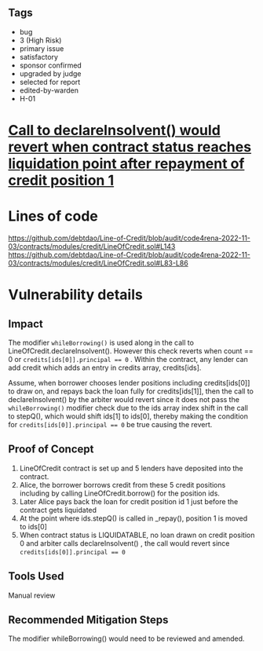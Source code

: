 ## Tags

- bug
- 3 (High Risk)
- primary issue
- satisfactory
- sponsor confirmed
- upgraded by judge
- selected for report
- edited-by-warden
- H-01

# [Call to declareInsolvent() would revert when contract status reaches liquidation point after repayment of credit position 1](https://github.com/code-423n4/2022-11-debtdao-findings/issues/69) 

# Lines of code

https://github.com/debtdao/Line-of-Credit/blob/audit/code4rena-2022-11-03/contracts/modules/credit/LineOfCredit.sol#L143
https://github.com/debtdao/Line-of-Credit/blob/audit/code4rena-2022-11-03/contracts/modules/credit/LineOfCredit.sol#L83-L86


# Vulnerability details

## Impact
The modifier `whileBorrowing()` is used along in the call to LineOfCredit.declareInsolvent(). However this check reverts when count == 0 or `credits[ids[0]].principal == 0` . Within the contract, any lender can add credit which adds an entry in credits array, credits[ids]. 

Assume, when borrower chooses lender positions including credits[ids[0]] to draw on, and repays back the loan fully for credits[ids[1]], then the call to declareInsolvent() by the arbiter would revert since it does not pass the `whileBorrowing()` modifier check due to the ids array index shift in the call to  stepQ(), which would shift ids[1] to ids[0], thereby making the condition for `credits[ids[0]].principal == 0` be true causing the revert.



## Proof of Concept
1. LineOfCredit contract is set up and 5 lenders have deposited into the contract.
2. Alice, the borrower borrows credit from these 5 credit positions including by calling LineOfCredit.borrow() for the position ids.
3. Later Alice pays back the loan for  credit position id 1 just before the contract gets liquidated
4. At the point where ids.stepQ() is called in _repay(), position 1 is moved to ids[0]
4. When contract status is LIQUIDATABLE, no loan drawn on credit position 0 and arbiter calls declareInsolvent() , the call would revert since `credits[ids[0]].principal == 0`

## Tools Used
Manual review

## Recommended Mitigation Steps
The modifier whileBorrowing() would need to be reviewed and amended.